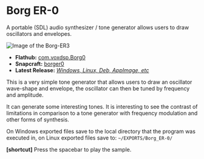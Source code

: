 # Borg ER-0
A portable (SDL) audio synthesizer / tone generator allows users to draw oscillators and envelopes.

![Image of the Borg-ER3](https://miro.medium.com/max/700/1*PIn60YZ3wNEytljl0B4aig.png)

* **Flathub:** [com.voxdsp.Borg0](https://flathub.org/apps/details/com.voxdsp.Borg0)
* **Snapcraft:** [borger0](https://snapcraft.io/borger0)
* **Latest Release:** [*Windows, Linux, Deb, AppImage, etc*](https://github.com/mrbid/Borg-ER-0/releases)

This is a very simple tone generator that allows users to draw an oscillator wave-shape and envelope, the oscillator can then be tuned by frequency and amplitude.

It can generate some interesting tones. It is interesting to see the contrast of limitations in comparison to a tone generator with frequency modulation and other forms of synthesis.

On Windows exported files save to the local directory that the program was executed in, on Linux exported files save to: `~/EXPORTS/Borg_ER-0/`

**[shortcut]** Press the spacebar to play the sample.


